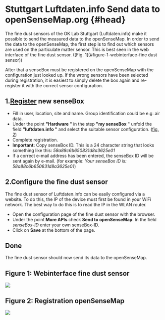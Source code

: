 # Stuttgart Luftdaten.info Send data to openSenseMap.org {#head}
The fine dust sensors of the OK Lab Stuttgart (Luftdaten.info) make it possible to send the measured data to the openSenseMap. In order to send the data to the openSenseMap, the first step is to find out which sensors are used on the particulate matter sensor. This is best seen in the web interface of the fine dust sensor. ([Fig. 1](#figure-1-webinterface-fine dust sensor))

After that a senseBox must be registered on the openSenseMap with the configuration just looked up.
If the wrong sensors have been selected during registration, it is easiest to simply delete the box again and re-register it with the correct sensor configuration.

## 1.[Register](https://opensensemap.org/register) new senseBox
- Fill in user, location, site and name. Group identification could be e.g: air data.
- Under the point **"Hardware "** in the step **"my senseBox "** unfold the field **"luftdaten.info "** and select the suitable sensor configuration. ([fig. 2](#image-2-registration-opensensemap))
- Complete registration.
- **Important:** Copy senseBox ID. This is a 24 character string that looks something like this: *58a88c6b650831d8a3625e01*
- If a correct e-mail address has been entered, the senseBox ID will be sent again by e-mail. (for example: *Your senseBox ID is: 58a88c6b650831d8a3625e01*)

## 2.Configure the fine dust sensor
The fine dust sensor of Luftdaten.info can be easily configured via a website. To do this, the IP of the device must first be found in your WiFi network. The best way to do this is to read the IP in the WLAN router.

- Open the configuration page of the fine dust sensor with the browser.
- Under the point **More APIs** check **Send to openSenseMap**. In the field *senseBox-ID* enter your own senseBox-ID.
- Click on **Save** at the bottom of the page.

## Done
The fine dust sensor should now send its data to the openSenseMap.

## Figure 1: Webinterface fine dust sensor
<img src="https://raw.githubusercontent.com/sensebox/resources/master/images/luftdaten/02_Sensor_Konfiguration.png"/>

## Figure 2: Registration openSenseMap
<img src="https://raw.githubusercontent.com/sensebox/resources/master/images/luftdaten/01_openSenseMap_Konfiguration.png"/>


